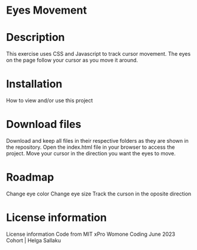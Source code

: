 # Eyes Movement

# Description
This exercise uses CSS and Javascript to track cursor movement. The eyes on the page follow your cursor as you move it around.

# Installation
How to view and/or use this project

# Download files
Download and keep all files in their respective folders as they are shown in the repository.
Open the index.html file in your browser to access the project.
Move your cursor in the direction you want the eyes to move.

# Roadmap
Change eye color
Change eye size
Track the curson in the oposite direction 

# License information
License information Code from MIT xPro Womone Coding June 2023 Cohort | Helga Sallaku
